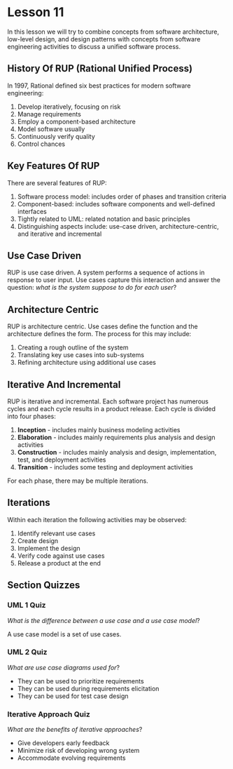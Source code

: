 # Lesson 11

In this lesson we will try to combine concepts from software architecture, low-level design, and design patterns with concepts from software engineering activities to discuss a unified software process.

## History Of RUP (Rational Unified Process)

In 1997, Rational defined six best practices for modern software engineering:

1. Develop iteratively, focusing on risk
2. Manage requirements
3. Employ a component-based architecture
4. Model software usually
5. Continuously verify quality
6. Control chances

## Key Features Of RUP

There are several features of RUP:

1. Software process model: includes order of phases and transition criteria
2. Component-based: includes software components and well-defined interfaces
3. Tightly related to UML: related notation and basic principles
4. Distinguishing aspects include: use-case driven, architecture-centric, and iterative and incremental

## Use Case Driven

RUP is use case driven. A system performs a sequence of actions in response to user input. Use cases capture this interaction and answer the question: _what is the system suppose to do for each user_?

## Architecture Centric

RUP is architecture centric. Use cases define the function and the architecture defines the form. The process for this may include:

1. Creating a rough outline of the system
2. Translating key use cases into sub-systems
3. Refining architecture using additional use cases

## Iterative And Incremental

RUP is iterative and incremental. Each software project has numerous cycles and each cycle results in a product release. Each cycle is divided into four phases:

1. **Inception** - includes mainly business modeling activities
2. **Elaboration** - includes mainly requirements plus analysis and design activities
3. **Construction** - includes mainly analysis and design, implementation, test, and deployment activities
4. **Transition** - includes some testing and deployment activities

For each phase, there may be multiple iterations.

## Iterations

Within each iteration the following activities may be observed:

1. Identify relevant use cases
2. Create design
3. Implement the design
4. Verify code against use cases
5. Release a product at the end

## Section Quizzes

### UML 1 Quiz

_What is the difference between a use case and a use case model_?

A use case model is a set of use cases.

### UML 2 Quiz

_What are use case diagrams used for_?

- They can be used to prioritize requirements
- They can be used during requirements elicitation
- They can be used for test case design

### Iterative Approach Quiz

_What are the benefits of iterative approaches_?

- Give developers early feedback
- Minimize risk of developing wrong system
- Accommodate evolving requirements
